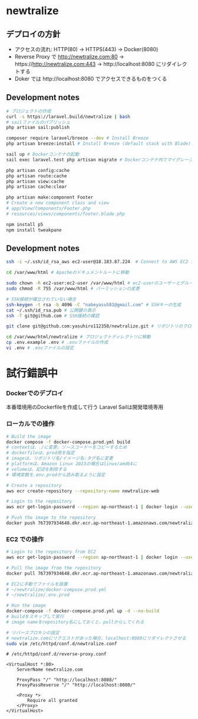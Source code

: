 # newtralize

## デプロイの方針
-   アクセスの流れ: HTTP(80) -> HTTPS(443) -> Docker(8080)
-   Reverse Proxy で
    http://newtralize.com:80 -> 
    https://http://newtralize.com:443 -> 
    http://localhost:8080 
    にリダイレクトする
-   Doker では http://localhost:8080 でアクセスできるものをつくる


## Development notes
```bash
# プロジェクトの作成
curl -s https://laravel.build/newtralize | bash
# sailファイルのパブリッシュ
php artisan sail:publish
```

```bash
composer require laravel/breeze --dev # Install Breeze
php artisan breeze:install # Install Breeze (default stack with Blade)
```

```bash
sail up # Dockerコンテナの起動
sail exec laravel.test php artisan migrate # Dockerコンテナ内でマイグレーションを実行
```

```bash
php artisan config:cache
php artisan route:cache
php artisan view:cache
php artisan cache:clear
```

```bash
php artisan make:component Footer
# Create a new component class and view
# app/View/Components/Footer.php
# resources/views/components/footer.blade.php
```

```bash
npm install p5
npm install tweakpane
```

## Development notes

```bash
ssh -i ~/.ssh/id_rsa_aws ec2-user@18.183.87.224  # Connect to AWS EC2 instance
```

```bash
cd /var/www/html # Apacheのドキュメントルートに移動

sudo chown -R ec2-user:ec2-user /var/www/html # ec2-userのユーザーとグループに変更
sudo chmod -R 755 /var/www/html # パーミッションの変更

# SSH接続が確立されていない場合
ssh-keygen -t rsa -b 4096 -C "nabeyasu581@gmail.com" # SSHキーの生成
cat ~/.ssh/id_rsa.pub # 公開鍵の表示
ssh -T git@github.com # SSH接続の確認

git clone git@github.com:yasuhiro112358/newtralize.git # リポジトリのクローン

cd /var/www/html/newtralize # プロジェクトディレクトリに移動
cp .env.example .env # .envファイルの作成
vi .env # .envファイルの設定
```

# 試行錯誤中

### Dockerでのデプロイ
本番環境用のDockerfileを作成して行う
Laravel Sailは開発環境専用

### ローカルでの操作
```bash
# Build the image
docker compose -f docker-compose.prod.yml build       
# contextは、./に変更。ソースコードーをコピーするため
# dockerfileは、prod用を指定
# imageは、リポジトリ名/イメージ名:タグ名に変更
# platformは、Amazon Linux 2023の場合はlinux/amd64に
# volumeは、記述を削除する
# 環境変数を.env.prodから読み取るように設定

# Create a repository
aws ecr create-repository --repository-name newtralize-web

# Login to the repository
aws ecr get-login-password --region ap-northeast-1 | docker login --username AWS --password-stdin 767397934648.dkr.ecr.ap-northeast-1.amazonaws.com

# Push the image to the repository
docker push 767397934648.dkr.ecr.ap-northeast-1.amazonaws.com/newtralize-web:latest
```

### EC2 での操作
```bash
# Login to the repository from EC2
aws ecr get-login-password --region ap-northeast-1 | docker login --username AWS --password-stdin 767397934648.dkr.ecr.ap-northeast-1.amazonaws.com

# Pull the image from the repository
docker pull 767397934648.dkr.ecr.ap-northeast-1.amazonaws.com/newtralize:latest

# EC2に手動でファイルを設置
# ~/newtralize/docker-compose.prod.yml
# ~/newtralize/.env.prod

# Run the image
docker-compose -f docker-compose.prod.yml up -d --no-build 
# buildをスキップして実行
# image nameをrepository名にしておくと、pullからしてくれる
```

```bash
# リバースプロキシの設定
# newtralize.comにリクエストがあった場合、localhost:8080にリダイレクトさせる
sudo vim /etc/httpd/conf.d/newtralize.conf
```

```
# /etc/httpd/conf.d/reverse-proxy.conf

<VirtualHost *:80>
    ServerName newtralize.com

    ProxyPass "/" "http://localhost:8080/"
    ProxyPassReverse "/" "http://localhost:8080/"

    <Proxy *>
        Require all granted
    </Proxy>
</VirtualHost>
```
